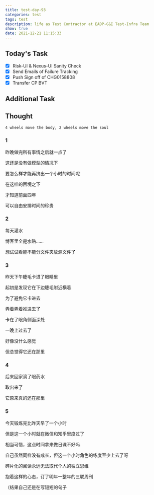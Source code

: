```yaml
---
title: test-day-93
categories: test
tags: test
description: life as Test Contractor at EADP-C&I Test-Infra Team
show: true
date: 2021-12-21 11:15:33
---
```

## Today's Task
- [x] Risk-UI & Nexus-UI Sanity Check
- [x] Send Emails of Failure Tracking
- [x] Push Sign off of CHG0158808
- [x] Transfer CP BVT

## Additional Task 

## Thought
```
4 wheels move the body, 2 wheels move the soul
```
### 1

昨晚做完所有事情之后就一点了

这还是没有做模型的情况下

要怎么样才能再挤出一个小时的时间呢

在这样的困境之下

才知道前面四年

可以自由安排时间的珍贵

### 2

每天灌水

博客里全是水贴……

想试试看能不能分文件夹放源文件了

### 3

昨天下午睫毛卡进了眼睛里

起初是发现它在下边睫毛附近横着

为了避免它卡进去

弄着弄着推进去了

卡在了眼角侧面深处

一晚上过去了

好像没什么感觉

但总觉得它还在那里

### 4

后来回家滴了眼药水

取出来了

它原来真的还在那里

### 5

今天锻炼完比昨天早了一个小时

但是这一个小时就在微信和知乎里度过了

相当可惜，这点时间拿来做日课不好吗

自己虽然同样没有成长，但这一个小时角色的练度至少上去了呀

碎片化的阅读永远无法取代个人的独立思维

抱着这样的心态，订了明年一整年的三联周刊

（结果自己还是在写短短的句子
